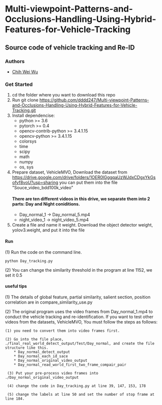 # Multi-viewpoint-Patterns-and-Occlusions-Handling-Using-Hybrid-Features-for-Vehicle-Tracking

## Source code of vehicle tracking and Re-ID

### Authors
- [Chih Wei Wu](https://github.com/dddd247)


### Get Started
1. cd the folder where you want to download this repo
2. Run git clone https://github.com/dddd247/Multi-viewpoint-Patterns-and-Occlusions-Handling-Using-Hybrid-Features-for-Vehicle-Tracking.git
3. Install dependencise:
   * python >= 3.6
   * pytorch >= 0.4
   * opencv-contrib-python >= 3.4.1.15
   * opencv-python >= 3.4.1.15
   * colorsys
   * time
   * scipy
   * math
   * numpy
   * os, sys
4. Prepare dataset, VehicleMVO,
   Download the dataset from https://drive.google.com/drive/folders/1OER0lGggqaUzWJdxCDgxYkGsofvf8voU?usp=sharing
   you can put them into the file "Souce_video_bdd100k_video"
   #### There are ten different videos in this drive, we separate them into 2 parts: Day and Night coniditions.
   * Day_normal_1 -> Day_normal_5.mp4
   * night_video_1 -> night_video_5.mp4
5. Create a file and name it weight.
   Download the object detector weight, yolov3.weight, and put it into the file 
   
   
#### Run
(1) Run the code on the command line. 
    
    python Day_tracking.py
    
(2) You can change the similarity threshold in the program at line 1152, we set it 0.5 

#### useful tips
(1) The details of global feature, partial similarity, salient section, position correlation are in compare_similarity_use.py

(2) The original program uses the video frames from Day_normal_1.mp4 to conduct the vehicle tracking and re-identification. 
    If you want to test other videos from the datasets, VehicleMVO, You must follow the steps as follows:
    
    (1) you need to convert them into video frames first.
    
    (2) Go into the file place, ./final_real_world_detect_output/Test/Day_normal, and create the file structure like this.
        * Day_normal_detect_output
        * Day_normal_each_id_sace
        * Day_normal_original_video_output
        * Day_normal_read_world_first_two_frame_compair_pair
        
     (3) Put your pre-process video frames into ./Day_normal_original_video_output
     
     (4) change the code in Day_tracking.py at line 39, 147, 153, 178
     
     (5) change the labels at line 50 and set the number of stop frame at line 184.

    
   

